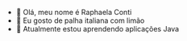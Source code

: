 - 👋 Olá, meu nome é Raphaela Conti
- 👀 Eu gosto de palha italiana com limão
- 🌱 Atualmente estou aprendendo aplicações Java


